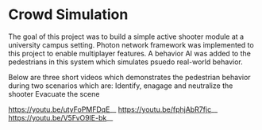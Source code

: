 # Crowd Simulation
The goal of this project was to build a simple active shooter module at a university campus setting. Photon network framework was implemented to this project to enable  multiplayer features. A behavior AI was added to the pedestrians in this system which simulates psuedo real-world behavior. 

Below are three short videos which demonstrates the pedestrian behavior during two scenarios which are: 
Identify, enagage and neutralize the shooter
Evacuate the scene


https://youtu.be/utyFoPMFDqE__
https://youtu.be/fphjAbR7fjc__
https://youtu.be/V5FvO9lE-bk__
